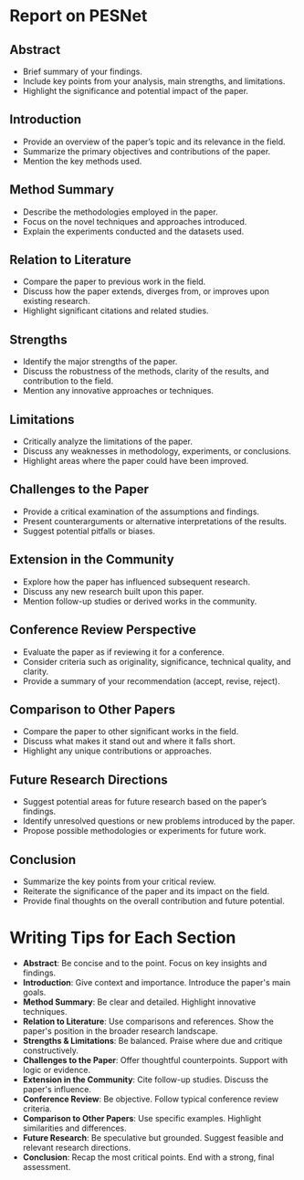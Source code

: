 # Report on PESNet

## Abstract
- Brief summary of your findings.
- Include key points from your analysis, main strengths, and limitations.
- Highlight the significance and potential impact of the paper.

## Introduction
- Provide an overview of the paper’s topic and its relevance in the field.
- Summarize the primary objectives and contributions of the paper.
- Mention the key methods used.

## Method Summary
- Describe the methodologies employed in the paper.
- Focus on the novel techniques and approaches introduced.
- Explain the experiments conducted and the datasets used.

## Relation to Literature
- Compare the paper to previous work in the field.
- Discuss how the paper extends, diverges from, or improves upon existing research.
- Highlight significant citations and related studies.

## Strengths
- Identify the major strengths of the paper.
- Discuss the robustness of the methods, clarity of the results, and contribution to the field.
- Mention any innovative approaches or techniques.

## Limitations
- Critically analyze the limitations of the paper.
- Discuss any weaknesses in methodology, experiments, or conclusions.
- Highlight areas where the paper could have been improved.

## Challenges to the Paper
- Provide a critical examination of the assumptions and findings.
- Present counterarguments or alternative interpretations of the results.
- Suggest potential pitfalls or biases.

## Extension in the Community
- Explore how the paper has influenced subsequent research.
- Discuss any new research built upon this paper.
- Mention follow-up studies or derived works in the community.

## Conference Review Perspective
- Evaluate the paper as if reviewing it for a conference.
- Consider criteria such as originality, significance, technical quality, and clarity.
- Provide a summary of your recommendation (accept, revise, reject).

## Comparison to Other Papers
- Compare the paper to other significant works in the field.
- Discuss what makes it stand out and where it falls short.
- Highlight any unique contributions or approaches.

## Future Research Directions
- Suggest potential areas for future research based on the paper’s findings.
- Identify unresolved questions or new problems introduced by the paper.
- Propose possible methodologies or experiments for future work.

## Conclusion
- Summarize the key points from your critical review.
- Reiterate the significance of the paper and its impact on the field.
- Provide final thoughts on the overall contribution and future potential.

# Writing Tips for Each Section

- **Abstract**: Be concise and to the point. Focus on key insights and findings.
- **Introduction**: Give context and importance. Introduce the paper's main goals.
- **Method Summary**: Be clear and detailed. Highlight innovative techniques.
- **Relation to Literature**: Use comparisons and references. Show the paper's position in the broader research landscape.
- **Strengths & Limitations**: Be balanced. Praise where due and critique constructively.
- **Challenges to the Paper**: Offer thoughtful counterpoints. Support with logic or evidence.
- **Extension in the Community**: Cite follow-up studies. Discuss the paper's influence.
- **Conference Review**: Be objective. Follow typical conference review criteria.
- **Comparison to Other Papers**: Use specific examples. Highlight similarities and differences.
- **Future Research**: Be speculative but grounded. Suggest feasible and relevant research directions.
- **Conclusion**: Recap the most critical points. End with a strong, final assessment.
